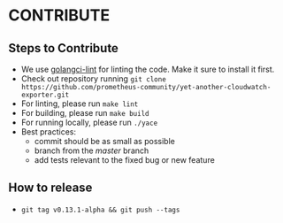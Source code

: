 # CONTRIBUTE

## Steps to Contribute

* We use [golangci-lint](https://github.com/golangci/golangci-lint) for linting the code. Make it sure to install it first.
* Check out repository running `git clone https://github.com/prometheus-community/yet-another-cloudwatch-exporter.git`
* For linting, please run `make lint`
* For building, please run `make build`
* For running locally, please run `./yace`
* Best practices:
  * commit should be as small as possible
  * branch from the *master* branch
  * add tests relevant to the fixed bug or new feature

## How to release
* `git tag v0.13.1-alpha && git push --tags`
